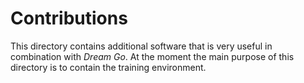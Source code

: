 # Contributions

This directory contains additional software that is very useful in combination
with _Dream Go_. At the moment the main purpose of this directory is to contain
the training environment.

